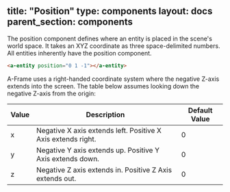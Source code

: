 title: "Position"
type: components
layout: docs
parent_section: components
---

The position component defines where an entity is placed in the scene's world
space. It takes an XYZ coordinate as three space-delimited numbers. All
entities inherently have the position component.

```html
<a-entity position="0 1 -1"></a-entity>
```

A-Frame uses a right-handed coordinate system where the negative Z-axis extends
into the screen. The table below assumes looking down the negative Z-axis from the origin:

| Value | Description                                                  | Default Value |
|-------|--------------------------------------------------------------|----------------
| x     | Negative X axis extends left. Positive X Axis extends right. | 0             |
| y     | Negative Y axis extends up. Positive Y Axis extends down.    | 0             |
| z     | Negative Z axis extends in. Positive Z Axis extends out.     | 0             |
